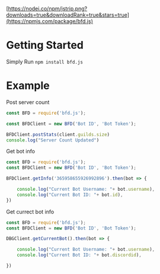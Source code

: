 [https://nodei.co/npm/jstrip.png?downloads=true&downloadRank=true&stars=true](https://npmjs.com/package/bfd.js)

# Getting Started
Simply Run `npm install bfd.js`

# Example
Post server count
```javascript
const BFD = require('bfd.js');

const BFDClient = new BFD('Bot ID', 'Bot Token');

BFDClient.postStats(client.guilds.size)
console.log("Server Count Updated")
```
Get bot info
```javascript
const BFD = require('bfd.js');
const BFDClient = new BFD('Bot ID', 'Bot Token');

BFDClient.getInfo('365958655926992896').then(bot => {

    console.log("Current Bot Username: "+ bot.username),
    console.log("Current Bot ID: "+ bot.id),
})
```
Get currect bot info
```javascript
const BFD = require('bfd.js');
const BFDClient = new BFD('Bot ID', 'Bot Token');

DBGClient.getCurrentBot().then(bot => {

    console.log("Current Bot Username: "+ bot.username),
    console.log("Current Bot ID: "+ bot.discordid),

}) 
```